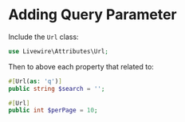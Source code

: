 # Adding Query Parameter

Include the `Url` class:

```php
use Livewire\Attributes\Url;
```

Then to above each property that related to:

```php
#[Url(as: 'q')]
public string $search = '';

#[Url]
public int $perPage = 10;
```
